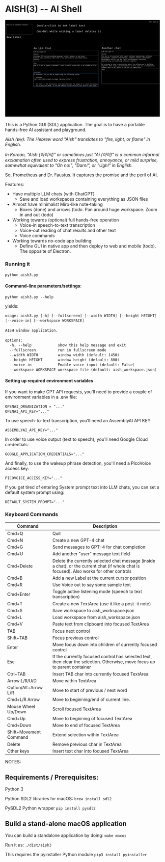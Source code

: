 AISH(3) -- AI Shell 
==

![Screenshot showing a black screen with blue-bordered text areas, white labels, and LLM chat controls](./res/img/aish3-screenshot.png)

This is a Python GUI (SDL) application. The goal is to have a portable hands-free AI assistant and playground.

_Aish (אֵשׁ): The Hebrew word "Aish" translates to "fire, light, or flame" in English._


_In Korean, "Aish (아이씨)" or sometimes just "Ai (아이)" is a common informal exclamation often used to express frustration, annoyance, or mild surprise, somewhat equivalent to "Oh no!", "Darn!", or "Ugh!" in English._

So, Prometheus and Dr. Faustus. It captures the promise and the peril of AI.


Features:
* Have multiple LLM chats (with ChatGPT)
    * Save and load workspaces containing everything as JSON files
* Almost have minimalist Miro-like note-taking
    * Boxes (done) and arrows (todo. Pan around huge workspace. Zoom in and out (todo)
* Working towards (optional) full hands-free operation
    * Voice-in speech-to-text transcription
    * Voice-out reading of chat results and other text
    * Voice commands
* Working towards no-code app building
    * Define GUI in native app and then deploy to web and mobile (todo). The opposite of Electron.

### Running it

`python aish3.py`

#### Command-line parameters/settings:

`python aish3.py --help`

yields:

    usage: aish3.py [-h] [--fullscreen] [--width WIDTH] [--height HEIGHT] [--voice-in] [--workspace WORKSPACE]
    
    AISH window application.
    
    options:
      -h, --help            show this help message and exit
      --fullscreen          run in fullscreen mode
      --width WIDTH         window width (default: 1450)
      --height HEIGHT       window height (default: 800)
      --voice-in            Enable voice input (default: False)
      --workspace WORKSPACE workspace file (default: aish_workspace.json)

#### Setting up required environment variables

If you want to make GPT API requests, you'll need to provide a couple of environment variables in a .env file:

    OPENAI_ORGANIZATION = "..."
    OPENAI_API_KEY="..."

To use speech-to-text transcription, you'll need an AssemblyAI API KEY

    ASSEMBLYAI_API_KEY="..."

In order to use voice output (text to speech), you'll need Google Cloud credentials:

    GOOGLE_APPLICATION_CREDENTIALS="..."

And finally, to use the wakeup phrase detection, you'll need a PicoVoice access key:

    PICOVOICE_ACCESS_KEY="..."

If you get tired of entering System prompt text into LLM chats, you can set
a default system prompt using:

    DEFAULT_SYSTEM_PROMPT="..."

### Keyboard Commands

|Command|Description|
|-------|-----------|
|Cmd+Q|Quit|
|Cmd+N|Create a new GPT-4 chat|
|Cmd+G|Send messages to GPT-4 for chat completion|
|Cmd+U|Add another "user" message text field|
|Cmd+Delete|Delete the currently selected chat message (inside a chat), or the current chat (if whole chat is focused). Also works for other controls|
|Cmd+B|Add a new Label at the current cursor position|
|Cmd+R|Use Voice out to say some sample text|
|Cmd+Enter|Toggle active listening mode (speech to text transcription)|
|Cmd+T|Create a new TextArea (use it like a post-it note)|
|Cmd+S|Save workspace to aish_workspace.json|
|Cmd+L|Load workspace from aish_workspace.json
|Cmd+V|Paste text from clipboard into focused TextArea|
|TAB|Focus next control|
|Shift+TAB|Focus previous control|
|Enter|Move focus down into children of currently focused control|
|Esc|If the currently focused control has selected text, then clear the selection. Otherwise, move focus up to parent container|
|Ctrl+TAB|Insert TAB char into currently focused TextArea|
|Arrow L/R/U/D|Move within TextArea|
|Option/Alt+Arrow L/R|Move to start of previous / next word|
|Cmd+L/R Arrow|Move to beginning/end of current line.|
|Mouse Wheel Up/Down|Scroll focused TextArea|
|Cmd+Up|Move to beginning of focused TextArea|
|Cmd+Down|Move to end of focused TextArea|
|Shift+Movement Command|Extend selection within TextArea|
|Delete|Remove previous char in TextArea|
|Other keys|Insert text char into focused TextArea|

NOTES:

Requirements / Prerequisites:
--

Python 3

Python SDL2 libraries for macOS: 
`brew install sdl2`

PySDL2 Python wrapper
`pip install pysdl2`

Build a stand-alone macOS application
--
You can build a standalone application by doing:
`make macos`

Run it as:
`./dist/aish3`

This requires the pyinstaller Python module
`pip3 install pyinstaller`
